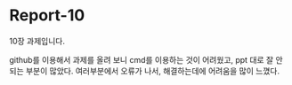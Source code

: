 # Report-10
10장 과제입니다.

github를 이용해서  과제를  올려 보니 cmd를 이용하는 것이 어려웠고, ppt 대로 잘 안되는 부분이 많았다.
여러부분에서 오류가 나서, 해결하는데에 어려움을 많이 느꼈다.
